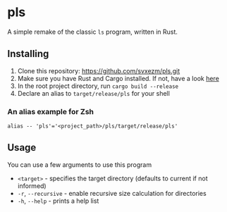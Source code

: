 # pls

A simple remake of the classic `ls` program, written in Rust.

## Installing

1. Clone this repository: https://github.com/svxezm/pls.git
2. Make sure you have Rust and Cargo installed. If not, have a look [here](https://rustup.rs)
3. In the root project directory, run `cargo build --release`
4. Declare an alias to `target/release/pls` for your shell

### An alias example for Zsh

`alias -- 'pls'='<project_path>/pls/target/release/pls'`

## Usage

You can use a few arguments to use this program

- `<target>` - specifies the target directory (defaults to current if not informed)
- `-r`, `--recursive` - enable recursive size calculation for directories
- `-h`, `--help` - prints a help list
